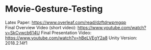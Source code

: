 # Movie-Gesture-Testing
Latex Paper: https://www.overleaf.com/read/dzftdrwpmgqp  
Final Overview Video (short video): https://www.youtube.com/watch?v=SkCvwcb614U
Final Presentation Video: https://www.youtube.com/watch?v=hBeLVEgY2a8
Unity Version: 2018.2.14f1 
